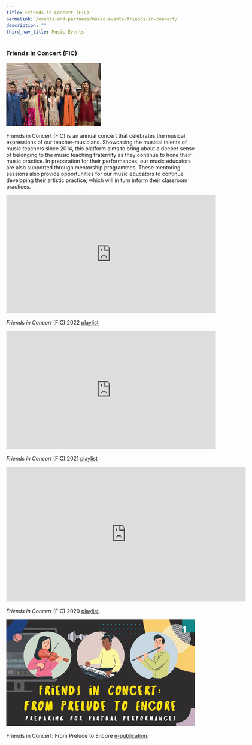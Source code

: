 ```yaml
---
title: Friends in Concert (FIC)
permalink: /events-and-partners/music-events/friends-in-concert/
description: ""
third_nav_title: Music Events
---
```

### Friends in Concert (FIC)

<img src="/images/fic-2019.jpg" style="width:50%"/>

Friends in Concert (FIC) is an annual concert that celebrates the musical expressions of our teacher-musicians. Showcasing the musical talents of music teachers since 2014, this platform aims to bring about a deeper sense of belonging to the music teaching fraternity as they continue to hone their music practice. In preparation for their performances, our music educators are also supported through mentorship programmes. These mentoring sessions also provide opportunities for our music educators to continue developing their artistic practice, which will in turn inform their classroom practices.
  
 <iframe width="560" height="315" src="https://www.youtube.com/embed/l3nrEIgpcfk" title="YouTube video player" frameborder="0" allow="accelerometer; autoplay; clipboard-write; encrypted-media; gyroscope; picture-in-picture" allowfullscreen></iframe>

_Friends in Concert_ (FIC) 2022 [playlist](https://go.gov.sg/fic2022yt)

<iframe width="560" height="315" src="https://www.youtube.com/embed/K_m5uTmta_E" title="YouTube video player" frameborder="0" allow="accelerometer; autoplay; clipboard-write; encrypted-media; gyroscope; picture-in-picture" allowfullscreen></iframe>

_Friends in Concert_ (FIC) 2021 [playlist](http://go.gov.sg/fic2021yt)


<iframe src="https://player.vimeo.com/video/445153457?h=5698b51ca1" width="640" height="360" frameborder="0" allow="autoplay; fullscreen; picture-in-picture" allowfullscreen></iframe>

_Friends in Concert_ (FIC) 2020 [playlist](https://go.gov.sg/fic2020onlineplaylist).

![FIC e-Pub Cover Image](/images/fic-e-pub-cover-image.jpg)

Friends in Concert: From Prelude to Encore [e-publication](https://joom.ag/DweI).